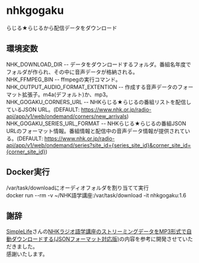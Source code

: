 # nhkgogaku
らじる★らじるから配信データをダウンロード


## 環境変数
NHK_DOWNLOAD_DIR                  -- データをダウンロードするフォルダ。番組名年度でフォルダが作られ、その中に音声データが格納される。  
NHK_FFMPEG_BIN                    -- ffmpegの実行コマンド。  
NHK_OUTPUT_AUDIO_FORMAT_EXTENTION -- 作成する音声データのフォーマット拡張子。m4a(デフォルト)か、mp3。  
NHK_GOGAKU_CORNERS_URL            -- NHKらじる★らじるの番組リストを配信しているJSON URL。(DEFAULT: https://www.nhk.or.jp/radio-api/app/v1/web/ondemand/corners/new_arrivals)  
NHK_GOGAKU_SERIES_URL_FORMAT      -- NHKらじる★らじるの番組JSON URLのフォーマット情報。番組情報と配信中の音声データ情報が提供されている。(DEFAULT: https://www.nhk.or.jp/radio-api/app/v1/web/ondemand/series?site_id={series_site_id}&corner_site_id={corner_site_id})  


## Docker実行
/var/task/downloadにオーディオフォルダを割り当てて実行  
docker run --rm -v ~/NHK語学講座:/var/task/download  -it nhkgogaku:1.6

## 謝辞
[SimpleLife](https://simplelife.pgw.jp)さんの[NHKラジオ語学講座のストリーミングデータをMP3形式で自動ダウンロードする(JSONフォーマット対応版)](https://simplelife.pgw.jp/it/nhk_radio_gogaku_kouza_json/)の内容を参考に開発させていただきました。  
感謝いたします。
